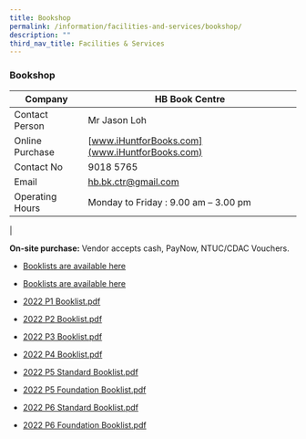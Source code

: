 ```yaml
---
title: Bookshop
permalink: /information/facilities-and-services/bookshop/
description: ""
third_nav_title: Facilities & Services
---
```

### **Bookshop**

| Company | HB Book Centre |
|---|---|
| Contact Person | Mr Jason Loh |
| Online Purchase  | [www.iHuntforBooks.com](www.iHuntforBooks.com) |
| Contact No | 9018 5765 |
| Email | [hb.bk.ctr@gmail.com](mailto:hb.bk.ctr@gmail.com) |
| Operating Hours | Monday to Friday : 9.00 am – 3.00 pm |
|

**On-site purchase:** Vendor accepts cash, PayNow, NTUC/CDAC Vouchers.

* [Booklists are available here](/resources/Open-Letter/)
* [Booklists are available here](/resources/Booklist)

* [2022 P1 Booklist.pdf](/files/2022%20P1%20Booklist.pdf)
* [2022 P2 Booklist.pdf](/files/2022%20P2%20Booklist.pdf)
* [2022 P3 Booklist.pdf](/files/2022%20P3%20Booklist.pdf)
* [2022 P4 Booklist.pdf](/files/2022%20P4%20Booklist.pdf)
* [2022 P5 Standard Booklist.pdf](/files/2022%20P5%20Standard%20Booklist.pdf)
* [2022 P5 Foundation Booklist.pdf](/files/2022%20P5%20Foundation%20Booklist.pdf)
* [2022 P6 Standard Booklist.pdf](/files/2022%20P6%20Standard%20Booklist.pdf)
* [2022 P6 Foundation Booklist.pdf](/files/2022%20P6%20Foundation%20Booklist.pdf)